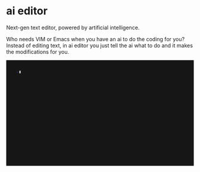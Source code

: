 # ai editor

Next-gen text editor, powered by artificial intelligence.

Who needs VIM or Emacs when you have an ai to do the coding for you? Instead of editing text, in ai editor you just tell the ai what to do and it makes the modifications for you.

![Demo](demo/demo.gif)
